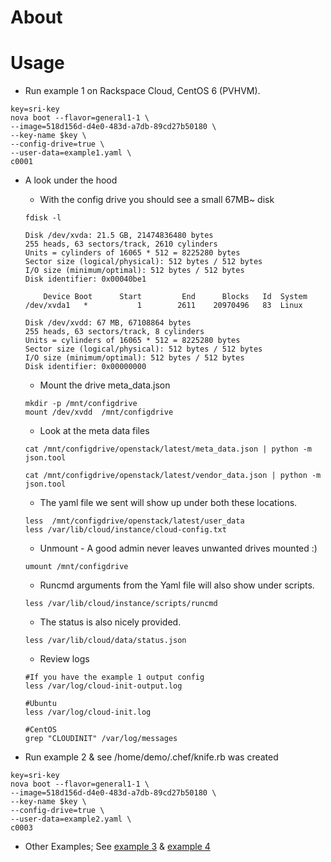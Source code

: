 About
====
<link to PPT>


Usage
====

 * Run example 1 on Rackspace Cloud, CentOS 6 (PVHVM).

```
key=sri-key
nova boot --flavor=general1-1 \
--image=518d156d-d4e0-483d-a7db-89cd27b50180 \
--key-name $key \
--config-drive=true \
--user-data=example1.yaml \
c0001
```

 * A look under the hood 

	* With the config drive you should see a small 67MB~ disk
	```
	fdisk -l

	Disk /dev/xvda: 21.5 GB, 21474836480 bytes
	255 heads, 63 sectors/track, 2610 cylinders
	Units = cylinders of 16065 * 512 = 8225280 bytes
	Sector size (logical/physical): 512 bytes / 512 bytes
	I/O size (minimum/optimal): 512 bytes / 512 bytes
	Disk identifier: 0x00040be1

	    Device Boot      Start         End      Blocks   Id  System
	/dev/xvda1   *           1        2611    20970496   83  Linux

	Disk /dev/xvdd: 67 MB, 67108864 bytes
	255 heads, 63 sectors/track, 8 cylinders
	Units = cylinders of 16065 * 512 = 8225280 bytes
	Sector size (logical/physical): 512 bytes / 512 bytes
	I/O size (minimum/optimal): 512 bytes / 512 bytes
	Disk identifier: 0x00000000
	```

	* Mount the drive meta_data.json
	```
	mkdir -p /mnt/configdrive
	mount /dev/xvdd  /mnt/configdrive
	```

	* Look at the meta data files
	```
	cat /mnt/configdrive/openstack/latest/meta_data.json | python -m json.tool

	cat /mnt/configdrive/openstack/latest/vendor_data.json | python -m json.tool

	```

	* The yaml file we sent will show up under both these locations.
	```
	less  /mnt/configdrive/openstack/latest/user_data
	less /var/lib/cloud/instance/cloud-config.txt 
	```

	* Unmount - A good admin never leaves unwanted drives mounted :)
	```
	umount /mnt/configdrive
	```

	* Runcmd arguments from the Yaml file will also show under scripts.
	```
	less /var/lib/cloud/instance/scripts/runcmd  
	```

	* The status is also nicely provided.
	```
	less /var/lib/cloud/data/status.json
	```

	* Review logs
	```
	#If you have the example 1 output config
	less /var/log/cloud-init-output.log 

	#Ubuntu
	less /var/log/cloud-init.log 

	#CentOS
	grep "CLOUDINIT" /var/log/messages
	```


 * Run example 2 & see /home/demo/.chef/knife.rb was created
```
key=sri-key
nova boot --flavor=general1-1 \
--image=518d156d-d4e0-483d-a7db-89cd27b50180 \
--key-name $key \
--config-drive=true \
--user-data=example2.yaml \
c0003
```

 * Other Examples; See [example 3](https://github.com/srirajan/cloudinit-demo/blob/master/example3.yaml) & [example 4](https://github.com/srirajan/cloudinit-demo/blob/master/example4.yaml)

